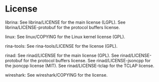 License
=============

librina: See librina/LICENSE for the main license (LGPL). See
librina/LICENSE-protobuf for the protocol buffers license. 

linux: See linux/COPYING for the Linux kernel license (GPL). 

rina-tools: See rina-tools/LICENSE for the license (GPL).

rinad: See rinad/LICENSE for the main license (GPL). See
rinad/LICENSE-protobuf for the protocol buffers license. See
rinad/LICENSE-jsoncpp for the jsoncpp license (MIT). See
rinad/LICENSE-tclap for the TCLAP license.

wireshark: See wireshark/COPYING for the license.